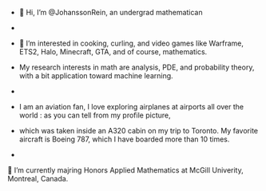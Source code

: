 - 👋 Hi, I’m @JohanssonRein, an undergrad mathematican
-
- 👀 I’m interested in cooking, curling, and video games like Warframe, ETS2, Halo, Minecraft, GTA, and of course, mathematics.

- My research interests in math are analysis, PDE, and probability theory, with a bit application toward machine learning.
-
- I am an aviation fan, I love exploring airplanes at airports all over the world : as you can tell from my profile picture,
- which was taken inside an A320 cabin on my trip to Toronto. My favorite aircraft is Boeing 787, which I have boarded more than 10 times.
- 
🌱 I’m currently majring Honors Applied Mathematics at McGill Univerity, Montreal, Canada.
  

